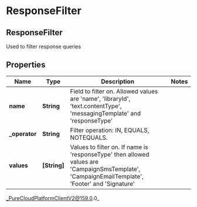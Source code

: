 # ResponseFilter

## ResponseFilter
Used to filter response queries

## Properties

|Name | Type | Description | Notes|
|------------ | ------------- | ------------- | -------------|
| **name** | **String** | Field to filter on. Allowed values are &#39;name&#39;, &#39;libraryId&#39;, &#39;text.contentType&#39;, &#39;messagingTemplate&#39; and &#39;responseType&#39; | |
| **_operator** | **String** | Filter operation: IN, EQUALS, NOTEQUALS. | |
| **values** | **[String]** | Values to filter on. If name is &#39;responseType&#39; then allowed values are &#39;CampaignSmsTemplate&#39;, &#39;CampaignEmailTemplate&#39;, &#39;Footer&#39; and &#39;Signature&#39; | |



_PureCloudPlatformClientV2@159.0.0_
